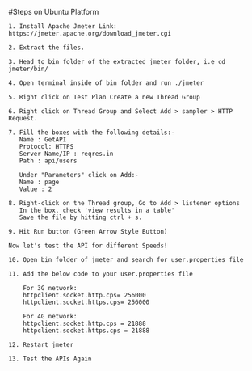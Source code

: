 #Steps on Ubuntu Platform

    1. Install Apache Jmeter Link: https://jmeter.apache.org/download_jmeter.cgi

    2. Extract the files.

    3. Head to bin folder of the extracted jmeter folder, i.e cd jmeter/bin/
    
    4. Open terminal inside of bin folder and run ./jmeter
    
    5. Right click on Test Plan Create a new Thread Group
    
    6. Right click on Thread Group and Select Add > sampler > HTTP Request.
    
    7. Fill the boxes with the following details:-
	   Name : GetAPI
	   Protocol: HTTPS
	   Server Name/IP : reqres.in
	   Path : api/users
	   
	   Under "Parameters" click on Add:-
	   Name : page
	   Value : 2
	
	8. Right-click on the Thread group, Go to Add > listener options
	   In the box, check 'view results in a table'
	   Save the file by hitting ctrl + s.
	
	9. Hit Run button (Green Arrow Style Button)
	
	Now let's test the API for different Speeds!
	
	10. Open bin folder of jmeter and search for user.properties file

	11. Add the below code to your user.properties file
	    
		For 3G network: 
	    httpclient.socket.http.cps= 256000
	    httpclient.socket.https.cps= 256000
	   
	    For 4G network:
	    httpclient.socket.http.cps = 21888
	    httpclient.socket.https.cps = 21888
  
	12. Restart jmeter
	
	13. Test the APIs Again

